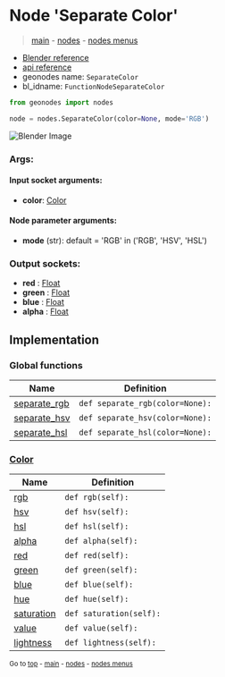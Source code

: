 # Node 'Separate Color'

> [main](../structure.md) - [nodes](nodes.md) - [nodes menus](nodes_menus.md)

- [Blender reference](https://docs.blender.org/manual/en/latest/modeling/geometry_nodes/color/separate_color.html)
- [api reference](https://docs.blender.org/api/current/bpy.types.FunctionNodeSeparateColor.html)
- geonodes name: `SeparateColor`
- bl_idname: `FunctionNodeSeparateColor`

```python
from geonodes import nodes

node = nodes.SeparateColor(color=None, mode='RGB')
```

![Blender Image](https://docs.blender.org/manual/en/latest/_images/node-types_FunctionNodeSeparateColor.webp)

### Args:

#### Input socket arguments:

- **color**: [Color](Color.md)

#### Node parameter arguments:

- **mode** (str): default = 'RGB' in ('RGB', 'HSV', 'HSL')

### Output sockets:

- **red** : [Float](Float.md)
- **green** : [Float](Float.md)
- **blue** : [Float](Float.md)
- **alpha** : [Float](Float.md)

## Implementation

### Global functions

| Name | Definition |
|------|------------|
 | [separate_rgb](A.md#separate_rgb) | `def separate_rgb(color=None):` |
 | [separate_hsv](A.md#separate_hsv) | `def separate_hsv(color=None):` |
 | [separate_hsl](A.md#separate_hsl) | `def separate_hsl(color=None):` |

### [Color](Color.md)

| Name | Definition |
|------|------------|
 | [rgb](Color.md#rgb-property) | `def rgb(self):` |
 | [hsv](Color.md#hsv-property) | `def hsv(self):` |
 | [hsl](Color.md#hsl-property) | `def hsl(self):` |
 | [alpha](Color.md#alpha-property) | `def alpha(self):` |
 | [red](Color.md#red-property) | `def red(self):` |
 | [green](Color.md#green-property) | `def green(self):` |
 | [blue](Color.md#blue-property) | `def blue(self):` |
 | [hue](Color.md#hue-property) | `def hue(self):` |
 | [saturation](Color.md#saturation-property) | `def saturation(self):` |
 | [value](Color.md#value-property) | `def value(self):` |
 | [lightness](Color.md#lightness-property) | `def lightness(self):` |

<sub>Go to [top](#node-Separate-Color) - [main](../structure.md) - [nodes](nodes.md) - [nodes menus](nodes_menus.md)</sub>

